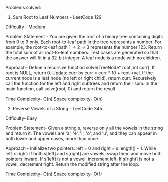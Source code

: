 Problems solved:

1. Sum Root to Leaf Numbers - LeetCode 129

Difficulty - Medium 

Problem Statement - 
You are given the root of a binary tree containing digits from 0 to 9 only.
Each root-to-leaf path in the tree represents a number.
For example, the root-to-leaf path 1 -> 2 -> 3 represents the number 123.
Return the total sum of all root-to-leaf numbers. Test cases are generated so that the answer will fit in a 32-bit integer.
A leaf node is a node with no children.

Approach- 
Define a recursive function solve(TreeNode* root, int curr):
    If root is NULL, return 0.
    Update curr by curr = curr * 10 + root->val.
    If the current node is a leaf node (no left or right child), return curr.
    Recursively call the function for the left and right subtrees and return their sum.
In the main function, call solve(root, 0) and return the result.

Time Complexity- O(n)
Space complexity- O(h)

2. Reverse Vowels of a String - LeetCode 345

Difficulty- Easy

Problem Statement- 
Given a string s, reverse only all the vowels in the string and return it.
The vowels are 'a', 'e', 'i', 'o', and 'u', and they can appear in both lower and upper cases, more than once.

Approach - 
Initialize two pointers: left = 0 and right = s.length() - 1.
While left < right:
    If both s[left] and s[right] are vowels, swap them and move both pointers inward.
    If s[left] is not a vowel, increment left.
    If s[right] is not a vowel, decrement right.
Return the modified string after the loop.

Time Complexity- O(n)
Space complexity- O(1)

